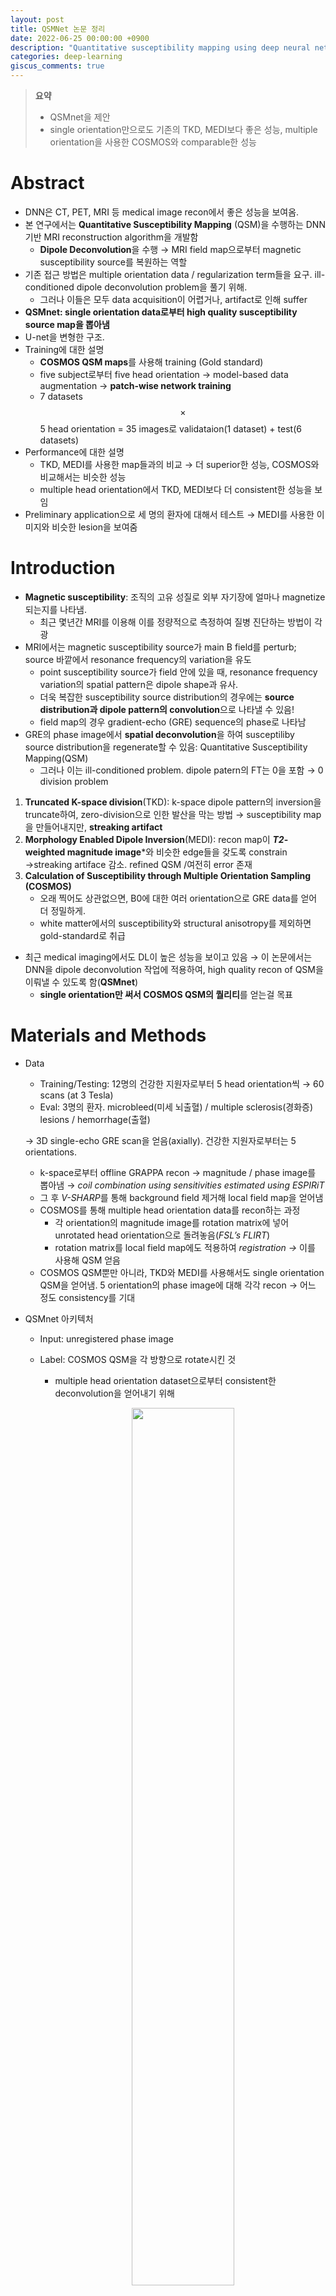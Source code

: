 ```yaml
---
layout: post
title: QSMNet 논문 정리
date: 2022-06-25 00:00:00 +0900
description: "Quantitative susceptibility mapping using deep neural network: QSMnet"
categories: deep-learning
giscus_comments: true
---
```


>**요약**
>- QSMnet을 제안
>- single orientation만으로도 기존의 TKD, MEDI보다 좋은 성능, multiple orientation을 사용한 COSMOS와 comparable한 성능

# Abstract

- DNN은 CT, PET, MRI 등 medical image recon에서 좋은 성능을 보여옴.
- 본 연구에서는 **Quantitative Susceptibility Mapping** (QSM)을 수행하는 DNN 기반 MRI reconstruction algorithm을 개발함
    - **Dipole Deconvolution**을 수행 → MRI field map으로부터 magnetic susceptibility source를 복원하는 역할
- 기존 접근 방법은 multiple orientation data / regularization term들을 요구. ill-conditioned dipole deconvolution problem을 풀기 위해.
    - 그러나 이들은 모두 data acquisition이 어렵거나, artifact로 인해 suffer
- **QSMnet: single orientation data로부터 high quality susceptibility source map을 뽑아냄**
- U-net을 변형한 구조.
- Training에 대한 설명
    - **COSMOS QSM maps**를 사용해 training (Gold standard)
    - five subject로부터 five head orientation → model-based data augmentation → **patch-wise network training**
    - 7 datasets $$\times$$ 5 head orientation = 35 images로 validataion(1 dataset) + test(6 datasets)
- Performance에 대한 설명
    - TKD, MEDI를 사용한 map들과의 비교 → 더 superior한 성능, COSMOS와 비교해서는 비슷한 성능
    - multiple head orientation에서 TKD, MEDI보다 더 consistent한 성능을 보임
- Preliminary application으로 세 명의 환자에 대해서 테스트 → MEDI를 사용한 이미지와 비슷한 lesion을 보여줌

# Introduction

- **Magnetic susceptibility**: 조직의 고유 성질로 외부 자기장에 얼마나 magnetize되는지를 나타냄.
    - 최근 몇년간 MRI를 이용해 이를 정량적으로 측정하여 질병 진단하는 방법이 각광
- MRI에서는 magnetic susceptibility source가 main B field를 perturb; source 바깥에서 resonance frequency의 variation을 유도
    - point susceptibility source가 field 안에 있을 때, resonance frequency variation의 spatial pattern은 dipole shape과 유사.
    - 더욱 복잡한 susceptibility source distribution의 경우에는 **source distribution과 dipole pattern의 convolution**으로 나타낼 수 있음!
    - field map의 경우 gradient-echo (GRE) sequence의 phase로 나타남
- GRE의 phase image에서 **spatial deconvolution**을 하여 susceptiliby source distribution을 regenerate할 수 있음: Quantitative Susceptibility Mapping(QSM)
    - 그러나 이는 ill-conditioned problem. dipole patern의 FT는 0을 포함 → 0 division problem
1. **Truncated K-space division**(TKD): k-space dipole pattern의 inversion을 truncate하여, zero-division으로 인한 발산을 막는 방법 → susceptibility map을 만들어내지만, **streaking artifact**
2. **Morphology Enabled Dipole Inversion**(MEDI): recon map이 ***T2*-weighted magnitude image***와 비슷한 edge들을 갖도록 constrain →streaking artiface 감소. refined QSM /여전히 error 존재
3. **Calculation of Susceptibility through Multiple Orientation Sampling (COSMOS)**
    - 오래 찍어도 상관없으면, B0에 대한 여러 orientation으로 GRE data를 얻어 더 정밀하게.
    - white matter에서의 susceptibility와 structural anisotropy를 제외하면 gold-standard로 취급
- 최근 medical imaging에서도 DL이 높은 성능을 보이고 있음 → 이 논문에서는 DNN을 dipole deconvolution 작업에 적용하여, high quality recon of QSM을 이뤄낼 수 있도록 함(**QSMnet**)
    - **single orientation만 써서 COSMOS QSM의 퀄리티**를 얻는걸 목표

# Materials and Methods

- Data
    - Training/Testing: 12명의 건강한 지원자로부터 5 head orientation씩 → 60 scans (at 3 Tesla)
    - Eval: 3명의 환자. microbleed(미세 뇌출혈) / multiple sclerosis(경화증) lesions / hemorrhage(출혈)
    
    → 3D single-echo GRE scan을 얻음(axially). 건강한 지원자로부터는 5 orientations. 
    
    - k-space로부터 offline GRAPPA recon → magnitude / phase image를 뽑아냄 → *coil combination using sensitivities estimated using ESPIRiT*
    - 그 후 *V-SHARP*를 통해 background field 제거해 local field map을 얻어냄
    - COSMOS를 통해 multiple head orientation data를 recon하는 과정
        - 각 orientation의 magnitude image를 rotation matrix에 넣어 unrotated head orientation으로 돌려놓음(*FSL’s FLIRT*)
        - rotation matrix를 local field map에도 적용하여 *registration →* 이를 사용해 QSM 얻음
    - COSMOS QSM뿐만 아니라, TKD와 MEDI를 사용해서도 single orientation QSM을 얻어냄. 5 orientation의 phase image에 대해 각각 recon → 어느 정도 consistency를 기대
- QSMnet 아키텍처
    - Input: unregistered phase image
    - Label: COSMOS QSM을 각 방향으로 rotate시킨 것
        - multiple head orientation dataset으로부터 consistent한 deconvolution을 얻어내기 위해
        <p align="center" style="color:gray">
        <img src="/assets/posts/2022-07-20-QSM/Untitled1.png" width="60%" height="60%"/>
        </p>
    - **Augmentation**: **COSMOS QSM map**들을 B0 field에 대해 -30도 ~ 30도 **회전시킨 후 dipole convolution**해서 새로운 local field 데이터를 만들어 줌!
        - COSMOS를 우리는 ground truth로 생각하므로, 여기에 dipole convolution하면 새로운 local field data로 생각할 수 있음
    - $$64 \times 64 \times 64$$ voxel로 이루어진 3D patch를 넣어 training. 이때 이웃한 patch끼리 약 66% overlap. 총 16800개의 patch
    - U-net을 base structure로 사용. input과 output이 비슷한 structural contrast를 공유하기 때문에, **U-net의 feature concatenation이 도움**이 됨.
        - 2D 대신 3D로 바꿈
        - 19 conv layer, 18 BatchNorm, 18 ReLU, 4 max-pooling, 4 transposed conv (deconv), 4 feature concat
        
       <p align="center" style="color:gray">
        <img src="/assets/posts/2022-07-20-QSM/Untitled2.png" width="60%" height="60%"/>
        </p>
        
    - Loss function: **3가지를 디자인**해 사용.
        - 각각 **physical model consistency**(Model loss), **voxel-wise differnece**(L1 loss), **image edge preservation** (Gradient loss)를 고려하기 위한 loss
            
            $$\mathrm{loss}_{\mathrm{Model}} = \vert\vert d * \chi - d * y\vert\vert_1$$, $$\quad d$$: dipole kernel / $$\chi, y$$: 각각 output과 label
            
            $$\mathrm{loss_{L1}}=\vert\vert\chi-y\vert\vert_1$$
            
            $$\mathrm{loss_{Gradient}}=\sum_{i=x, y, z}\lvert \vert\vert\nabla \chi\vert\vert_i-\vert\vert\nabla y\vert\vert_i\rvert$$
            
        - 위 세 loss의 lin. combination으로 total sum.
- Evaluation of QSM Algorithms
    - QSM map에 따른 퀄리티를 평가하기 위해서, 6명$$\times$$5 orientations = 30 scans를 3가지 recon method로 processing.
    - metric: **pSNR**(peak SNR), **NRMSE**(normalized RMSE), **HFEN**(high-frequency error norm), **SSIM**(structural similarity index). COSMOS QSM map과 비교하는 데 사용
    - t-test로 유의미한 차이가 있는지도 검정
    - 여러 head orientation에 대해서 QSM map의 consistency와 accuracy를 측정하기 위해서는 ***region of interest analysis*** 사용
    - 진료에서 실제 사용가능성에 대한 preliminary attempt로, 세 명의 환자에 대한 single-orientation data(train에 사용하지 않은)를 QSMnet을 사용해 recon → MEDI를 사용한 결과와 비교

# Results

- Three plane views(Fig. 2)
    
    <p align="center" style="color:gray">
    <img src="/assets/posts/2022-07-20-QSM/Untitled3.png" width="60%" height="60%"/>
    </p>
    
    - TKD/MEDI는 coronal, sagittal view에서 streaking artifact가 나타남.
    - QSMnet의 경우 noticeable artifact가 없었음. COSMOS와 거의 일치
    - pSNR, NRMSE, HFEN, SSIM 등 모든 criteria에서 가장 높은 performance
- Five head orientations 비교(Fig. 3)
    
    <p align="center" style="color:gray">
    <img src="/assets/posts/2022-07-20-QSM/Untitled4.png" width="60%" height="60%"/>
    </p>
    
    - QSMnet의 결과는 COSMOS와 아주 잘 일치
    - head orientation에 따른 consistency로도 QSMnet이 가장 높은 성능
    - 붉은 화살표: TKD, MEDI는 streaking artifact, QSMnet은 X
    - 초록 화살표: internal capsule. TKD, MEDI는 orientation에 따라 contrast가 달라짐. QSMnet은 consistent한 결과.
- Fig. 3의 결과 확대(Fig. 4)
    
    <p align="center" style="color:gray">
    <img src="/assets/posts/2022-07-20-QSM/Untitled5.png" width="60%" height="60%"/>
    </p>
    - 파란색 동그라미: cortex의 cortical ribbons.
    - QSMnet이 가장 detail을 잘 보존함 → cortical imaging에서의 활용 가능성 시사.
- ROI에서의 susceptibility의 mean과 std를 head orientation에 따라 조사하면, QSMnet이 가장 tight한 error bar. → QSMnet의 superior accuracy를 의미
- 속도에서 또한, QSMnet의 recon 속도가 MEDI 등에 비해서 빠름.

# Discussion and Conclusion

- 결과의 의의와 한계
    - QSMnet을 제안하였고, 높은 성능을 보임. abnormality에 대한 적용도 가능할 것으로 생각되지만, 3명의 환자에 대해서만 테스트했기 때문에 결과의 응용에 한계가 있음
    - NN은 표현력이 높지만, characterization이 어려움(not interpretable) → QSMnet의 결과는 주의해서 interpret해야 함.
    - 본 논문의 QSMnet에서는 dipole deconvolution function을 enforce하는 $$\mathrm{loss_{Model}}$$ 텀이 사용됨.  → image-to-image transformation(L1 loss가 enforce)보다는 physical model을 학습하도록 enforce하였을 것으로 생각
        - 세 가지 loss의 linear combination들에 대해 실험했을 때 여기서 사용된 조합이 가장 좋은 성능을 보였음 → proposed loss의 validity를 보여줌
    - augmentation: physical model의 training을 도왔을 것으로 생각
    - 결과에 대한 guarantee는 없지만, training data에 없는 뇌출혈 등의 특징도 잘 잡아냄 → 잘 훈련
- 훈련 과정에서 patch size를 바꾸어가며(32x32x32, 48x48x48, 64x64x64) 시험해본 결과
    - 32 x 32 x 32에서는 globus pallidus와 같은 커다란 structure가 잘 recon되지 않았음
    - 반면 patch size가 증가하면 training time이 크게 증가. 64x64x64는 좋은 compromise
- multiple head orientation에 대해 QSM map을 얻은것을 보면 white matter가 consistent한 contrast를 보임 → QSMnet의 높은 reproducibility를 시사
    - 그러나 anisotropy와 micro-structure로 인해 이것이 정확한 결과라는 보장은 없음. 가능한 해석 중 하나는, QSMnet이 anisotropy를 supress한다는 것. COSMOS등의 isotropic susceptibility에 대해서만 훈련됐기 때문
    - 다른 해석: orientation 회전 자체가 작아서 anisotropy의 영향 자체가 작았기 때문이다
- MEDI의 경우 regularization factor가 image quality에 큰 영향. 역시 regularization factor를 다르게 해서 테스트해본 결과, multiple head orientation에 대해 QSM result가 큰 variability를 보임
- QSMnet의 한계
    - input resolution이 고정 → 낮은  resolution에 대해서는  interpolation이 필요. 반면 높은 resolution은 recon이 잘 작동하지 않음, 다시 training해야함
    - 이미지의 z-axis를 B0 field 방향으로 간주 → input data가 다른 방향인 경우 돌려줘야함
    - 이외의 acquisition parameter들에 대해서는 flexible(flip angle, TR, TE, …)
        - *input이 local frequency map이기 때문*
- resolution은 같지만 field of view 가 다른 경우 → 어차피 conv layer들이 sequential하게 처리하므로, 적용이 가능함
- 본 연구에서는 background field가 잘 제거되었다고 가정하고 local field map에 대해 네트워크 적용.
    - background field가 잘 제거되지 않았다면 residual artifact 발생 가능 → 후속 연구는 background field removal과 dipole deconv step의 상호작용 규명 필요
    - 또는, 두 step을 모두 수행하는 combined network로
- 테스트한 사람이 적으므로, healthy/unhealthy volunteer에 대한 extensive testing이 필요함. 또한, network characteristics를 이해하려는 노력도 필요
